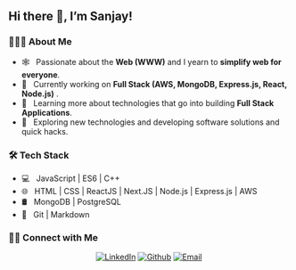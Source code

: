 <h2> Hi there 👋, I’m Sanjay!</h2>

<h3> 👨🏻‍💻 About Me </h3>

- 🕸️ &nbsp; Passionate about the **Web (WWW)** and I yearn to **simplify web for everyone**.
- 🔭 &nbsp; Currently working on **Full Stack (AWS, MongoDB, Express.js, React, Node.js)** .
- 🌱 &nbsp; Learning more about technologies that go into building **Full Stack Applications**.
- 🤔 &nbsp; Exploring new technologies and developing software solutions and quick hacks.

<h3>🛠 Tech Stack</h3>

- 💻 &nbsp; JavaScript | ES6 | C++
- 🌐 &nbsp; HTML | CSS | ReactJS | Next.JS | Node.js | Express.js | AWS
- 🛢 &nbsp; MongoDB | PostgreSQL
- 🔧 &nbsp; Git | Markdown

<h3> 🤝🏻 Connect with Me </h3>

<p align="center">
<a href="https://www.linkedin.com/in/MSanjaySharma/"><img alt="LinkedIn" src="https://img.shields.io/badge/LinkedIn-M%20Sanjay%20Sharma-blue?style=flat&logo=linkedin"></a>
<a href="https://github.com/MSanjaySharma"><img alt="Github" src="https://img.shields.io/badge/GitHub-MSanjaySharma-blue?style=flat&logo=github"></a>
<a href="mailto:sanjay98.sharma@gmail.com"><img alt="Email" src="https://img.shields.io/badge/Email-sanjay98.sharma%40gmail.com-blue?style=flat&logo=gmail"></a>
</p>
